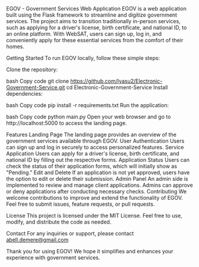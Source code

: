 EGOV - Government Services Web Application
EGOV is a web application built using the Flask framework to streamline and digitize government services. The project aims to transition traditionally in-person services, such as applying for a driver's license, birth certificate, and national ID, to an online platform. With WebSAT, users can sign up, log in, and conveniently apply for these essential services from the comfort of their homes.

Getting Started
To run EGOV locally, follow these simple steps:

Clone the repository:

bash
Copy code
git clone https://github.com/Iyasu2/Electronic-Government-Service.git
cd Electronic-Government-Service
Install dependencies:

bash
Copy code
pip install -r requirements.txt
Run the application:

bash
Copy code
python main.py
Open your web browser and go to http://localhost:5000 to access the landing page.

Features
Landing Page
The landing page provides an overview of the government services available through EGOV.
User Authentication
Users can sign up and log in securely to access personalized features.
Service Application
Users can apply for a driver's license, birth certificate, and national ID by filling out the respective forms.
Application Status
Users can check the status of their application forms, which will initially show as "Pending."
Edit and Delete
If an application is not yet approved, users have the option to edit or delete their submission.
Admin Panel
An admin side is implemented to review and manage client applications.
Admins can approve or deny applications after conducting necessary checks.
Contributing
We welcome contributions to improve and extend the functionality of EGOV. Feel free to submit issues, feature requests, or pull requests.

License
This project is licensed under the MIT License. Feel free to use, modify, and distribute the code as needed.

Contact
For any inquiries or support, please contact abell.demere@gmail.com

Thank you for using EGOV! We hope it simplifies and enhances your experience with government services.
